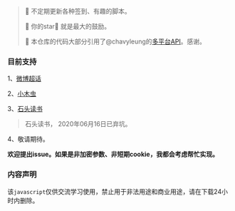 > 📌 不定期更新各种签到、有趣的脚本。
>
> 📌  你的star🌟 就是最大的鼓励。
>
> 📌  本仓库的代码大部分引用了@chavyleung的[多平台API](https://github.com/chavyleung/scripts/)。感谢。

### 目前支持
1、[微博超话](https://github.com/toulanboy/scripts/tree/master/weibo) 


2、[小木虫](https://github.com/toulanboy/scripts/tree/master/muchong)

3、[石头读书](https://github.com/toulanboy/scripts/tree/master/stoneread) 

>  石头读书， 2020年06月16日已弃坑。

4、敬请期待。

**欢迎提出issue。如果是非加密参数、非短期cookie，我都会考虑帮忙实现。** 

### 内容声明

该`javascript`仅供交流学习使用，禁止用于非法用途和商业用途，请在下载24小时内删除。

### 






